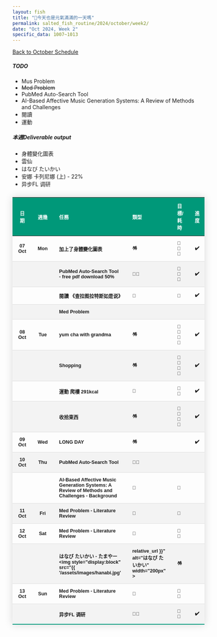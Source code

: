 ```yaml
---
layout: fish
title: "🎐今天也是元氣滿滿的一天嗎"
permalink: salted_fish_routine/2024/october/week2/
date: "Oct 2024, Week 2"
specific_data: 1007~1013
---
```



<a href="{{ '/salted_fish_routine/2024/october/' | relative_url }}">Back to October Schedule</a>

<style>
    /* table :is(td, th) {
  border: 1px solid black;
  padding: 0.3em;
} */

 table {
    width: 100%;
    border-collapse: collapse;
    margin: 25px 0;
    font-size: 0.9em;
    font-family: sans-serif;
    font-weight: bold;
    box-shadow: 0 0 20px rgba(0, 0, 0, 0.15);
 }
 
 table thead tr {
    background-color: #009879;
    color: #ffffff;
    text-align: left;
}

table th, table td {
     padding: 12px 15px;
}

table tbody tr {
    font-weight: bold;
    border-bottom: 1px solid #dddddd;
    cursor: grabbing;
}

table tbody tr:nth-of-type(even) {
    background-color: #f3f3f3;
}

table tbody tr:last-of-type {
    border-bottom: 2px solid #009879;
}

table tbody tr:hover {
    font-weight: bold;
    color: #009879;
}

/* thead:tr {
  background-color: transparent;
}

tbody tr:nth-child(even) {
  background-color: lightblue;
}
tbody tr:nth-child(odd) {
  background-color: lightgreen;
} */
</style>

##### TODO
 - Mus Problem
 - ~~Med Problem~~
 - PubMed Auto-Search Tool  
 - AI-Based Affective Music Generation Systems: A Review of Methods and Challenges
-  閱讀
-  運動
  


##### 本週Deliverable output
- 身體變化圖表
- 雲仙
- はなび たいかい
- 安娜 卡列尼娜 (上) - 22%
- 异步FL 调研



| **日期** | **週幾** | **任務**                                                                                     | **類型**                                               | **目標/耗時** | **進度** | **復盤** |
| :------: | :------: | :------------------------------------------------------------------------------------------- | :----------------------------------------------------- | :------------ | :------: | :------- |
|  07 Oct  |   Mon    | 加上了身體變化圖表                                                                           | 🪅                                                      | 🧊🧊🧊           |    ✔️     |          |
|          |          | PubMed Auto-Search Tool - free pdf download 50%                                              | 👩‍🚀                                                      | 🧊🧊🧊           |    ✔️     |          |
|          |          | 閱讀 《查拉图拉特斯如是说》                                                                  | 📖                                                      | 🧊             |    ✔️     |          |
|          |          | Med Problem                                                                                  |                                                        |               |          |          |
|  08 Oct  |   Tue    | yum cha with grandma                                                                         | 🪅                                                      | 🧊🧊🧊🧊          |    ✔️     |          |
|          |          | Shopping                                                                                     | 🪅                                                      | 🧊🧊🧊🧊          |    ✔️     |          |
|          |          | 運動  爬樓 291kcal                                                                           | 💪                                                      | 🧊🫧            |    ✔️     |          |
|          |          | 收拾東西                                                                                     | 🪅                                                      | 🧊🧊🧊🧊          |    ✔️     |          |
|  09 Oct  |   Wed    | LONG DAY                                                                                     | 🪅                                                      |               |    ✔️     |          |
|  10 Oct  |   Thu    | PubMed Auto-Search Tool                                                                      | 👩‍🚀                                                      |               |          |          |
|          |          | AI-Based Affective Music Generation Systems: A Review of Methods and Challenges - Background | 🤠                                                      | 🧊             |          |          |
|  11 Oct  |   Fri    | Med Problem - Literature Review                                                              | 🤠                                                      | 🧊             |          |          |
|  12 Oct  |   Sat    | Med Problem - Literature Review                                                              | 🤠                                                      | 🧊🧊            |          |          |
|          |          | はなび たいかい - たまやー  <img style="display:block" src="{{ '/assets/images/hanabi.jpg'   | relative_url }}" alt="はなび たいかい" width="200px" > | 🪅             |         |     ✔️     |  |
|  13 Oct  |   Sun    | Med Problem - Literature Review                                                              | 🤠                                                      | 🧊🧊            |          |          |
|          |          | 异步FL 调研                                                                                  | 👩‍🚀                                                      | 🧊🧊            |    ✔️     |          |